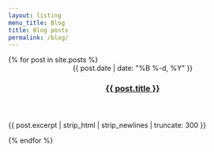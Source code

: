 ```yaml
---
layout: listing
menu_title: Blog
title: Blog posts
permalink: /blog/
---
```


<div class="l-listing">
{% for post in site.posts %}
<article>
  <header>
    <time class="meta" datetime="{{ post.date }}">
      {{ post.date | date: "%B %-d, %Y" }}
    </time>
    <a href="{{ post.url | prepend: site.baseurl }}">
      <h3>{{ post.title }}</h3>
    </a>
  </header>
  <p>
    {{ post.excerpt | strip_html | strip_newlines | truncate: 300 }}
  </p>
</article>
{% endfor %}
</div>
